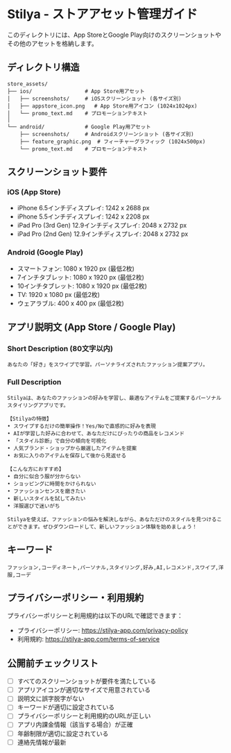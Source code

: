 # Stilya - ストアアセット管理ガイド

このディレクトリには、App StoreとGoogle Play向けのスクリーンショットやその他のアセットを格納します。

## ディレクトリ構造

```
store_assets/
├── ios/                 # App Store用アセット
│   ├── screenshots/     # iOSスクリーンショット (各サイズ別)
│   ├── appstore_icon.png   # App Store用アイコン (1024x1024px)
│   └── promo_text.md    # プロモーションテキスト
│
└── android/             # Google Play用アセット
    ├── screenshots/     # Androidスクリーンショット (各サイズ別)
    ├── feature_graphic.png  # フィーチャーグラフィック (1024x500px)
    └── promo_text.md    # プロモーションテキスト
```

## スクリーンショット要件

### iOS (App Store)
- iPhone 6.5インチディスプレイ: 1242 x 2688 px
- iPhone 5.5インチディスプレイ: 1242 x 2208 px
- iPad Pro (3rd Gen) 12.9インチディスプレイ: 2048 x 2732 px
- iPad Pro (2nd Gen) 12.9インチディスプレイ: 2048 x 2732 px

### Android (Google Play)
- スマートフォン: 1080 x 1920 px (最低2枚)
- 7インチタブレット: 1080 x 1920 px (最低2枚)
- 10インチタブレット: 1080 x 1920 px (最低2枚)
- TV: 1920 x 1080 px (最低2枚)
- ウェアラブル: 400 x 400 px (最低2枚)

## アプリ説明文 (App Store / Google Play)

### Short Description (80文字以内)
```
あなたの「好き」をスワイプで学習。パーソナライズされたファッション提案アプリ。
```

### Full Description
```
Stilyaは、あなたのファッションの好みを学習し、最適なアイテムをご提案するパーソナルスタイリングアプリです。

【Stilyaの特徴】
• スワイプするだけの簡単操作！Yes/Noで直感的に好みを表現
• AIが学習した好みに合わせて、あなただけにぴったりの商品をレコメンド
• 「スタイル診断」で自分の傾向を可視化
• 人気ブランド・ショップから厳選したアイテムを提案
• お気に入りのアイテムを保存して後から見返せる

【こんな方におすすめ】
• 自分に似合う服が分からない
• ショッピングに時間をかけられない
• ファッションセンスを磨きたい
• 新しいスタイルを試してみたい
• 洋服選びで迷いがち

Stilyaを使えば、ファッションの悩みを解決しながら、あなただけのスタイルを見つけることができます。ぜひダウンロードして、新しいファッション体験を始めましょう！
```

## キーワード
```
ファッション,コーディネート,パーソナル,スタイリング,好み,AI,レコメンド,スワイプ,洋服,コーデ
```

## プライバシーポリシー・利用規約

プライバシーポリシーと利用規約は以下のURLで確認できます：

- プライバシーポリシー: https://stilya-app.com/privacy-policy
- 利用規約: https://stilya-app.com/terms-of-service

## 公開前チェックリスト

- [ ] すべてのスクリーンショットが要件を満たしている
- [ ] アプリアイコンが適切なサイズで用意されている
- [ ] 説明文に誤字脱字がない
- [ ] キーワードが適切に設定されている
- [ ] プライバシーポリシーと利用規約のURLが正しい
- [ ] アプリ内課金情報（該当する場合）が正確
- [ ] 年齢制限が適切に設定されている
- [ ] 連絡先情報が最新
